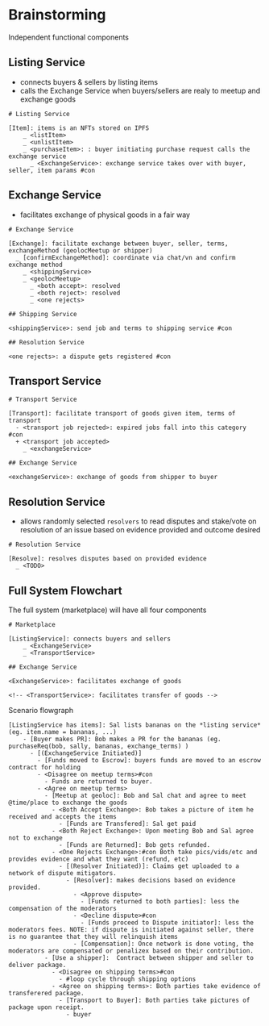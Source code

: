 # Brainstorming

Independent functional components

## Listing Service

- connects buyers & sellers by listing items
- calls the Exchange Service when buyers/sellers are realy to meetup and exchange goods

```argdown-map
# Listing Service

[Item]: items is an NFTs stored on IPFS
    _ <listItem>
    _ <unlistItem>
    _ <purchaseItem>: : buyer initiating purchase request calls the exchange service
      _ <ExchangeService>: exchange service takes over with buyer, seller, item params #con
```

## Exchange Service

- facilitates exchange of physical goods in a fair way

```argdown-map
# Exchange Service

[Exchange]: facilitate exchange between buyer, seller, terms, exchangeMethod (geolocMeetup or shipper)
  _ [confirmExchangeMethod]: coordinate via chat/vn and confirm exchange method
    _ <shippingService>
    _ <geolocMeetup>
      _ <both accept>: resolved
      _ <both reject>: resolved
      _ <one rejects>

## Shipping Service

<shippingService>: send job and terms to shipping service #con

## Resolution Service

<one rejects>: a dispute gets registered #con
```

## Transport Service

```argdown-map
# Transport Service

[Transport]: facilitate transport of goods given item, terms of transport
  - <transport job rejected>: expired jobs fall into this category #con
  + <transport job accepted>
    _ <exchangeService>

## Exchange Service

<exchangeService>: exchange of goods from shipper to buyer
```

## Resolution Service

- allows randomly selected `resolvers` to read disputes and stake/vote on resolution of an issue based on evidence provided and outcome desired

```argdown-map
# Resolution Service

[Resolve]: resolves disputes based on provided evidence
  _ <TODO>
```

## Full System Flowchart

The full system (marketplace) will have all four components

```argdown-map
# Marketplace

[ListingService]: connects buyers and sellers
    _ <ExchangeService>
    _ <TransportService>

## Exchange Service

<ExchangeService>: facilitates exchange of goods

<!-- <TransportService>: facilitates transfer of goods -->
```

Scenario flowgraph

```argdown-map
[ListingService has items]: Sal lists bananas on the *listing service* (eg. item.name = bananas, ...)
    - [Buyer makes PR]: Bob makes a PR for the bananas (eg. purchaseReq(bob, sally, bananas, exchange_terms) )
      - [(ExchangeService Initiated)]
        - [Funds moved to Escrow]: buyers funds are moved to an escrow  contract for holding
        - <Disagree on meetup terms>#con
          - Funds are returned to buyer.
        - <Agree on meetup terms>
          - [Meetup at geoloc]: Bob and Sal chat and agree to meet @time/place to exchange the goods
            - <Both Accept Exchange>: Bob takes a picture of item he received and accepts the items
              - [Funds are Transfered]: Sal get paid
            - <Both Reject Exchange>: Upon meeting Bob and Sal agree not to exchange
              - [Funds are Returned]: Bob gets refunded.
            - <One Rejects Exchange>:#con Both take pics/vids/etc and provides evidence and what they want (refund, etc)
              - [(Resolver Initiated)]: Claims get uploaded to a network of dispute mitigators.
                - [Resolver]: makes decisions based on evidence provided.
                  - <Approve dispute>
                    - [Funds returned to both parties]: less the compensation of the moderators
                  - <Decline dispute>#con
                    - [Funds proceed to Dispute initiator]: less the moderators fees. NOTE: if dispute is initiated against seller, there is no guarantee that they will relinquish items
                  - [Compensation]: Once network is done voting, the moderators are compensated or penalizex based on their contribution.
          - [Use a shipper]:  Contract between shipper and seller to deliver package.
            - <Disagree on shipping terms>#con
              - #loop cycle through shipping options
            - <Agree on shipping terms>: Both parties take evidence of transferered package.
              - [Transport to Buyer]: Both parties take pictures of package upon receipt.
                - buyer
```
